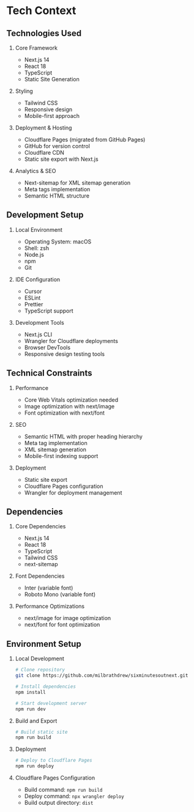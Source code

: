 # Tech Context

## Technologies Used
1. Core Framework
   - Next.js 14
   - React 18
   - TypeScript
   - Static Site Generation

2. Styling
   - Tailwind CSS
   - Responsive design
   - Mobile-first approach

3. Deployment & Hosting
   - Cloudflare Pages (migrated from GitHub Pages)
   - GitHub for version control
   - Cloudflare CDN
   - Static site export with Next.js

4. Analytics & SEO
   - Next-sitemap for XML sitemap generation
   - Meta tags implementation
   - Semantic HTML structure

## Development Setup
1. Local Environment
   - Operating System: macOS
   - Shell: zsh
   - Node.js
   - npm
   - Git

2. IDE Configuration
   - Cursor
   - ESLint
   - Prettier
   - TypeScript support

3. Development Tools
   - Next.js CLI
   - Wrangler for Cloudflare deployments
   - Browser DevTools
   - Responsive design testing tools

## Technical Constraints
1. Performance
   - Core Web Vitals optimization needed
   - Image optimization with next/image
   - Font optimization with next/font

2. SEO
   - Semantic HTML with proper heading hierarchy
   - Meta tag implementation
   - XML sitemap generation
   - Mobile-first indexing support

3. Deployment
   - Static site export
   - Cloudflare Pages configuration
   - Wrangler for deployment management

## Dependencies
1. Core Dependencies
   - Next.js 14
   - React 18
   - TypeScript
   - Tailwind CSS
   - next-sitemap

2. Font Dependencies
   - Inter (variable font)
   - Roboto Mono (variable font)

3. Performance Optimizations
   - next/image for image optimization
   - next/font for font optimization

## Environment Setup
1. Local Development
   ```bash
   # Clone repository
   git clone https://github.com/milbrathdrew/sixminutesoutnext.git
   
   # Install dependencies
   npm install
   
   # Start development server
   npm run dev
   ```

2. Build and Export
   ```bash
   # Build static site
   npm run build
   ```

3. Deployment
   ```bash
   # Deploy to Cloudflare Pages
   npm run deploy
   ```

4. Cloudflare Pages Configuration
   - Build command: `npm run build`
   - Deploy command: `npx wrangler deploy`
   - Build output directory: `dist` 